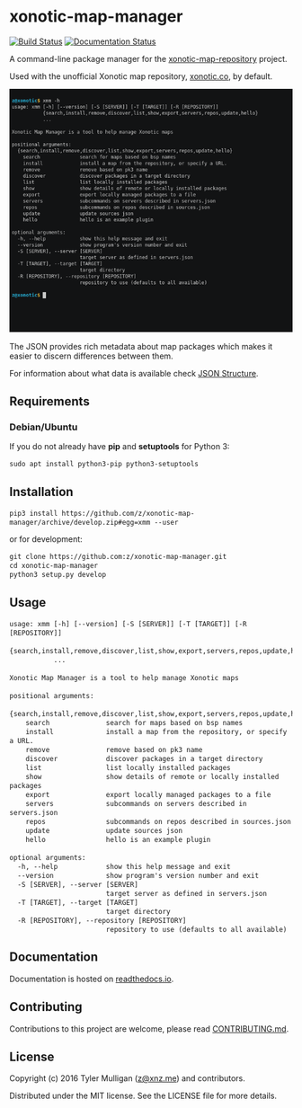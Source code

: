 # xonotic-map-manager

[![Build Status](https://travis-ci.org/z/xonotic-map-manager.svg?branch=master)](https://travis-ci.org/z/xonotic-map-manager) [![Documentation Status](https://readthedocs.org/projects/xonotic-map-manager/badge/?version=latest)](http://xonotic-map-manager.readthedocs.io/en/latest/?badge=latest)

A command-line package manager for the [xonotic-map-repository](https://github.com/z/xonotic-map-repository) project.

Used with the unofficial Xonotic map repository, [xonotic.co](http://xonotic.co), by default.

[![asciicast of xmm](https://raw.githubusercontent.com/z/xonotic-map-manager/master/resources/images/xmm.gif)](https://asciinema.org/a/3vrfld4k0tj91hgztw0obmnbl)

The JSON provides rich metadata about map packages which makes it easier
to discern differences between them.

For information about what data is available check [JSON Structure](#JSON-structure).
## Requirements

### Debian/Ubuntu

If you do not already have **pip** and **setuptools** for Python 3:

```
sudo apt install python3-pip python3-setuptools
```

## Installation

```
pip3 install https://github.com/z/xonotic-map-manager/archive/develop.zip#egg=xmm --user
```

or for development:

```
git clone https://github.com:z/xonotic-map-manager.git
cd xonotic-map-manager
python3 setup.py develop
```

## Usage

```
usage: xmm [-h] [--version] [-S [SERVER]] [-T [TARGET]] [-R [REPOSITORY]]
           {search,install,remove,discover,list,show,export,servers,repos,update,hello}
           ...

Xonotic Map Manager is a tool to help manage Xonotic maps

positional arguments:
  {search,install,remove,discover,list,show,export,servers,repos,update,hello}
    search              search for maps based on bsp names
    install             install a map from the repository, or specify a URL.
    remove              remove based on pk3 name
    discover            discover packages in a target directory
    list                list locally installed packages
    show                show details of remote or locally installed packages
    export              export locally managed packages to a file
    servers             subcommands on servers described in servers.json
    repos               subcommands on repos described in sources.json
    update              update sources json
    hello               hello is an example plugin

optional arguments:
  -h, --help            show this help message and exit
  --version             show program's version number and exit
  -S [SERVER], --server [SERVER]
                        target server as defined in servers.json
  -T [TARGET], --target [TARGET]
                        target directory
  -R [REPOSITORY], --repository [REPOSITORY]
                        repository to use (defaults to all available)
```


## Documentation

Documentation is hosted on [readthedocs.io](http://xonotic-map-manager.readthedocs.io/en/latest).

## Contributing

Contributions to this project are welcome, please read [CONTRIBUTING.md](https://github.com/z/xonotic-map-manager/blob/master/CONTRIBUTING.md).

## License

Copyright (c) 2016 Tyler Mulligan (z@xnz.me) and contributors.

Distributed under the MIT license. See the LICENSE file for more details.